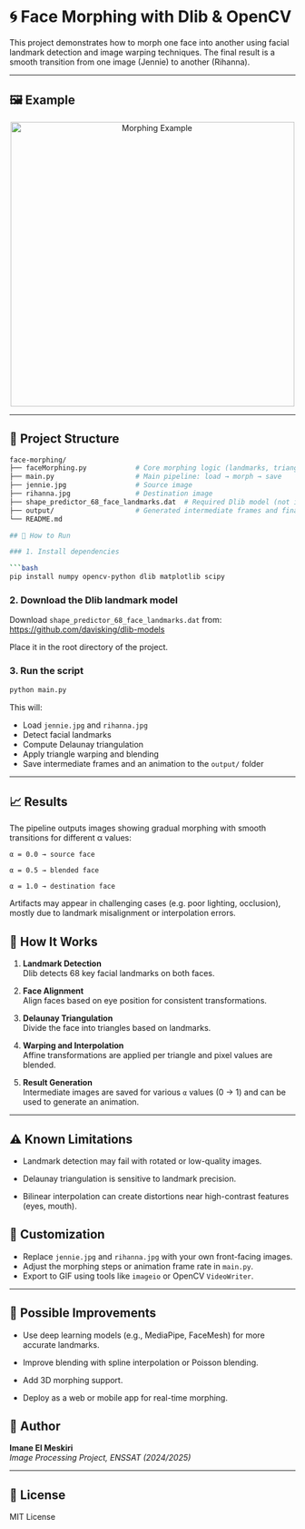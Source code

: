# 🌀 Face Morphing with Dlib & OpenCV

This project demonstrates how to morph one face into another using facial landmark detection and image warping techniques. The final result is a smooth transition from one image (Jennie) to another (Rihanna).

---

## 🖼️ Example

<p align="center">
  <img src="output/morphing_example.gif" alt="Morphing Example" width="500"/>
</p>

---

## 📁 Project Structure

````bash
face-morphing/
├── faceMorphing.py            # Core morphing logic (landmarks, triangulation, warping)
├── main.py                    # Main pipeline: load → morph → save
├── jennie.jpg                 # Source image
├── rihanna.jpg                # Destination image
├── shape_predictor_68_face_landmarks.dat  # Required Dlib model (not included here)
├── output/                    # Generated intermediate frames and final result
└── README.md

## 🚀 How to Run

### 1. Install dependencies

```bash
pip install numpy opencv-python dlib matplotlib scipy
````

### 2. Download the Dlib landmark model

Download `shape_predictor_68_face_landmarks.dat` from:  
https://github.com/davisking/dlib-models

Place it in the root directory of the project.

### 3. Run the script

```bash
python main.py
```

This will:

- Load `jennie.jpg` and `rihanna.jpg`
- Detect facial landmarks
- Compute Delaunay triangulation
- Apply triangle warping and blending
- Save intermediate frames and an animation to the `output/` folder

---

## 📈 Results

The pipeline outputs images showing gradual morphing with smooth transitions for different α values:

    α = 0.0 → source face

    α = 0.5 → blended face

    α = 1.0 → destination face

Artifacts may appear in challenging cases (e.g. poor lighting, occlusion), mostly due to landmark misalignment or interpolation errors.

## 🧠 How It Works

1. **Landmark Detection**  
   Dlib detects 68 key facial landmarks on both faces.

2. **Face Alignment**  
   Align faces based on eye position for consistent transformations.

3. **Delaunay Triangulation**  
   Divide the face into triangles based on landmarks.

4. **Warping and Interpolation**  
   Affine transformations are applied per triangle and pixel values are blended.

5. **Result Generation**  
   Intermediate images are saved for various `α` values (0 → 1) and can be used to generate an animation.

---

## ⚠️ Known Limitations

- Landmark detection may fail with rotated or low-quality images.

- Delaunay triangulation is sensitive to landmark precision.

- Bilinear interpolation can create distortions near high-contrast features (eyes, mouth).

## 🔧 Customization

- Replace `jennie.jpg` and `rihanna.jpg` with your own front-facing images.
- Adjust the morphing steps or animation frame rate in `main.py`.
- Export to GIF using tools like `imageio` or OpenCV `VideoWriter`.

---

## 🔧 Possible Improvements

- Use deep learning models (e.g., MediaPipe, FaceMesh) for more accurate landmarks.

- Improve blending with spline interpolation or Poisson blending.

- Add 3D morphing support.

- Deploy as a web or mobile app for real-time morphing.

## 🙋 Author

**Imane El Meskiri**  
_Image Processing Project, ENSSAT (2024/2025)_

---

## 📜 License

MIT License
